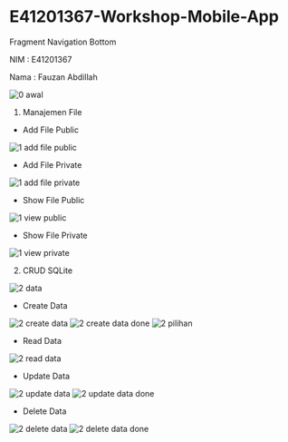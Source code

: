 # E41201367-Workshop-Mobile-App
Fragment Navigation Bottom

NIM : E41201367

Nama : Fauzan Abdillah

![0  awal](https://user-images.githubusercontent.com/74108522/138555013-fd465ff5-dfed-40f3-bad4-fb664842f7ce.jpg)
1. Manajemen File

- Add File Public

![1  add file public](https://user-images.githubusercontent.com/74108522/138555017-93ccfa02-359a-49df-b473-86fa16d9bada.jpg)

- Add File Private

![1  add file private](https://user-images.githubusercontent.com/74108522/138555016-af4edeb2-72fa-43c8-b01c-96bb57e05d39.jpg)

- Show File Public

![1  view public](https://user-images.githubusercontent.com/74108522/138555020-e3f94e67-f140-410d-ba43-511d28cad683.jpg)

- Show File Private

![1  view private](https://user-images.githubusercontent.com/74108522/138555018-4db811f4-0ad4-437b-a2b7-fb1a952ee1a5.jpg)

2. CRUD SQLite

![2  data](https://user-images.githubusercontent.com/74108522/138555025-f199836b-1047-4a72-973a-0f114d7117fb.jpg)

- Create Data

![2  create data](https://user-images.githubusercontent.com/74108522/138555023-ba028ff7-f889-474f-a5fb-dddacc1c4521.jpg)
![2  create data done](https://user-images.githubusercontent.com/74108522/138555021-308f7143-431c-46a0-b99d-13c2cffebfae.jpg)
![2  pilihan](https://user-images.githubusercontent.com/74108522/138555030-8e168708-0a03-4ebd-b535-c160852cc3de.jpg)

- Read Data

![2  read data](https://user-images.githubusercontent.com/74108522/138555031-4e28053f-0345-4d3f-bca2-377ff8b11478.jpg)

- Update Data

![2  update data](https://user-images.githubusercontent.com/74108522/138555033-16446cc6-d1ef-47a4-a2b5-8172a452d0b7.jpg)
![2  update data done](https://user-images.githubusercontent.com/74108522/138555032-18ddc3c2-a2bf-433b-86f6-94acbbe030f7.jpg)

- Delete Data

![2  delete data](https://user-images.githubusercontent.com/74108522/138555028-70e183e2-d081-4885-9695-191785825044.jpg)
![2  delete data done](https://user-images.githubusercontent.com/74108522/138555027-af8ffbd8-b89e-47dc-a6db-30442fbb5865.jpg)
